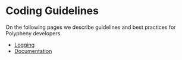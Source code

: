 # Coding Guidelines

On the following pages we describe guidelines and best practices for Polypheny developers. 

* [Logging](Logging.md)
* [Documentation](Documentation.md)
